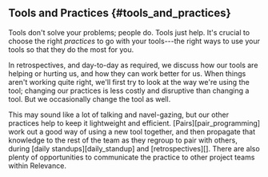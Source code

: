 ## Tools and Practices {#tools_and_practices}

Tools don't solve your problems; people do.
Tools just help.
It's crucial to choose the right *practices* to go with your tools---the right ways to use your tools so that they do the most for you.

In retrospectives, and day-to-day as required, we discuss how our tools are helping or hurting us,
and how they can work better for us.
When things aren't working quite right, we'll first try to look at the way we're using the tool;
changing our practices is less costly and disruptive than changing a tool.
But we occasionally change the tool as well.

This may sound like a lot of talking and navel-gazing, but our other practices help to keep it lightweight and efficient.
[Pairs][pair_programming] work out a good way of using a new tool together,
and then propagate that knowledge to the rest of the team as they regroup to pair with others,
during [daily standups][daily_standup] and [retrospectives][].
There are also plenty of opportunities to communicate the practice to other project teams within Relevance.